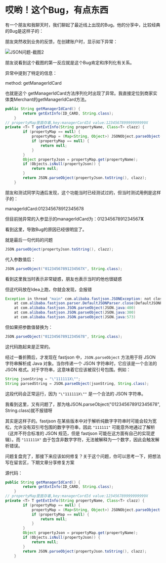 # 哎哟！这个Bug，有点东西



有一个朋友和我聊天时，我们聊起了最近线上出现的Bug。他的分享中，比较经典的Bug是这样子的：



朋友突然收到业务的反馈，在创建账户时，显示如下异常：

![JSON问题-截图2](/Users/yebing/Downloads/JSON问题-截图2.jpg)

朋友说看到这个截图的第一反应就是这个Bug肯定和序列化有关系。



异常中提到了特定的信息：

method: getManagerIdCard



也就是这个 getManagerIdCard方法序列化时出现了异常。我直接定位到商家实体类Merchant的getManagerIdCard方法。



```java
public String getManagerIdCard() {
        return getExtInfo(ID_CARD, String.class);
    }
// propertyMap里面存着,key:managerCardId value:123456789999999999X
private <T> T getExtInfo(String propertyName, Class<T> clazz) {
        if (propertyMap == null) {
            propertyMap = (Map<String, Object>) JSONObject.parseObject(extInfo, Map.class);
            if (propertyMap == null) {
                return null;
            }
        }
        Object propertyJson = propertyMap.get(propertyName);
        if (Objects.isNull(propertyJson)) {
            return null;
        }
        return JSON.parseObject(propertyJson.toString(), clazz);
    }
```



朋友和测试同学沟通后发现，这个功能当时已经测试过的，但当时测试用例是这样子的：

managerIdCard:012345678912345678



但目前抛异常的入参显示的managerIdCard为：01234567891234567**X**



看到这里，导致Bug的原因已经很明显了。



就是最后一句代码的问题

```java
JSON.parseObject(propertyJson.toString(), clazz);
```

代入参数值后：

```java
JSON.parseObject("01234567891234567X", String.class);
```

看到这里我当时表示非常疑惑，朋友也表示当时的他也很疑惑



但这代码放在Idea上跑，你就会发现，会报错

```java
Exception in thread "main" com.alibaba.fastjson.JSONException: not close json text, token : error
	at com.alibaba.fastjson.parser.DefaultJSONParser.close(DefaultJSONParser.java:1527)
	at com.alibaba.fastjson.JSON.parseObject(JSON.java:400)
	at com.alibaba.fastjson.JSON.parseObject(JSON.java:300)
	at com.alibaba.fastjson.JSON.parseObject(JSON.java:573)
```

但如果把参数值替换为：

```java
JSON.parseObject("012345678912345678", String.class);
```

这代码跑起来是正常的。



经过一番折腾后，才发现在 fastjson 中，`JSON.parseObject` 方法用于将 JSON 字符串解析成 Java 对象。当你传递一个 JSON 字符串时，它应该是一个合法的 JSON 格式。对于字符串，这意味着它应该被双引号包围。例如：

```java
String jsonString = "\"111111X\"";
String parsedString = JSON.parseObject(jsonString, String.class);
```

这段代码会正常运行，因为 `"\"111111X\""` 是一个合法的 JSON 字符串。



我看到这里，又有问题了，那为啥JSON.parseObject("012345678912345678", String.class)就不报错呀



其实是这样子的。fastjson 在某些版本中对于解析纯数字字符串时可能会较为宽松，允许没有双引号包围的数字字符串，因此 `"111111"` 可能意外地通过了解析（这并不符合标准的 JSON 规范，但是 fastjson 可能在这方面有自己的实现逻辑）。而 `"111111X"` 由于包含非数字字符，无法被解释为一个数字，因此会触发解析错误。



问题复盘完了，那接下来应该如何修复？关于这个问题，你可以思考一下，把想法写在留言区，下期文章分享修复方案



源代码：

```java
public String getManagerIdCard() {
        return getExtInfo(ID_CARD, String.class);
    }
// propertyMap里面存着,key:managerCardId value:123456789999999999X
private <T> T getExtInfo(String propertyName, Class<T> clazz) {
        if (propertyMap == null) {
            propertyMap = (Map<String, Object>) JSONObject.parseObject(extInfo, Map.class);
            if (propertyMap == null) {
                return null;
            }
        }
        Object propertyJson = propertyMap.get(propertyName);
        if (Objects.isNull(propertyJson)) {
            return null;
        }
        return JSON.parseObject(propertyJson.toString(), clazz);
    }
```



